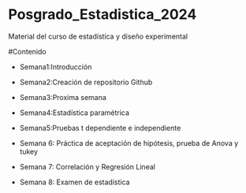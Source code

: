 # Posgrado_Estadistica_2024
Material del curso de estadística y diseño experimental 


#Contenido


- Semana1:Introducción

- Semana2:Creación de repositorio Github

- Semana3:Proxima semana

- Semana4:Estadística paramétrica

- Semana5:Pruebas t dependiente e independiente

- Semana 6: Práctica de aceptación de hipótesis, prueba de Anova y tukey 
- Semana 7: Correlación y Regresión Lineal 
- Semana 8: Examen de estadística

